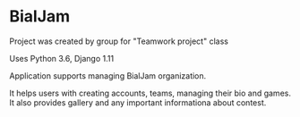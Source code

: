 # BialJam

Project was created by group for "Teamwork project" class

Uses Python 3.6, Django 1.11

Application supports managing BialJam organization.

It helps users with creating accounts, teams, managing their bio and games.
It also provides gallery and any important informationa about contest.





